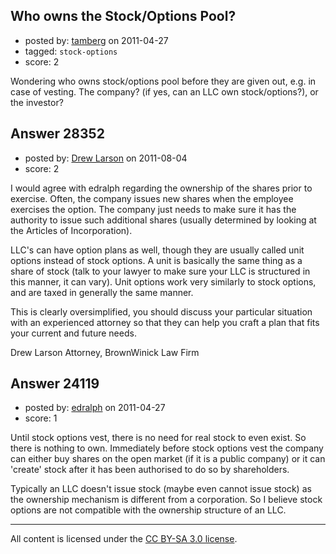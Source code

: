 ## Who owns the Stock/Options Pool?

- posted by: [tamberg](https://stackexchange.com/users/-1/5258-tamberg) on 2011-04-27
- tagged: `stock-options`
- score: 2

Wondering who owns stock/options pool before they are given out, e.g. in case of vesting. The company? (if yes, can an LLC own stock/options?), or the investor?


## Answer 28352

- posted by: [Drew Larson](https://stackexchange.com/users/-1/12469-drew-larson) on 2011-08-04
- score: 2

I would agree with edralph regarding the ownership of the shares prior to exercise.  Often, the company issues new shares when the employee exercises the option.  The company just needs to make sure it has the authority to issue such additional shares (usually determined by looking at the Articles of Incorporation).  

LLC's can have option plans as well, though they are usually called unit options instead of stock options.  A unit is basically the same thing as a share of stock (talk to your lawyer to make sure your LLC is structured in this manner, it can vary).  Unit options work very similarly to stock options, and are taxed in generally the same manner.

This is clearly oversimplified, you should discuss your particular situation with an experienced attorney so that they can help you craft a plan that fits your current and future needs.

Drew Larson
Attorney, BrownWinick Law Firm


## Answer 24119

- posted by: [edralph](https://stackexchange.com/users/-1/9362-edralph) on 2011-04-27
- score: 1

Until stock options vest, there is no need for real stock to even exist.  So there is nothing to own.  Immediately before stock options vest the company can either buy shares on the open market (if it is a public company) or it can 'create' stock after it has been authorised to do so by shareholders.  

Typically an LLC doesn't issue stock (maybe even cannot issue stock) as the ownership mechanism is different from a corporation.  So I believe stock options are not compatible with the ownership structure of an LLC.



---

All content is licensed under the [CC BY-SA 3.0 license](https://creativecommons.org/licenses/by-sa/3.0/).

